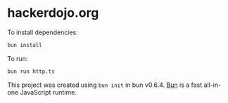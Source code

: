 # hackerdojo.org

To install dependencies:

```bash
bun install
```

To run:

```bash
bun run http.ts
```

This project was created using `bun init` in bun v0.6.4. [Bun](https://bun.sh) is a fast all-in-one JavaScript runtime.
